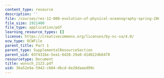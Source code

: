 ```yaml
---
content_type: resource
description: ''
file: /courses/res-12-000-evolution-of-physical-oceanography-spring-2007/36a52e9a5942c604dbcd6e28daaed99c_wunsch_2123.pdf
file_size: 1921400
file_type: application/pdf
learning_resource_types: []
license: https://creativecommons.org/licenses/by-nc-sa/4.0/
ocw_type: OCWFile
parent_title: Part 1
parent_type: SupplementalResourceSection
parent_uid: 03f431be-5ea1-6d28-29a0-d1d6224b6478
resourcetype: Document
title: wunsch_2123.pdf
uid: 36a52e9a-5942-c604-dbcd-6e28daaed99c
---
```

